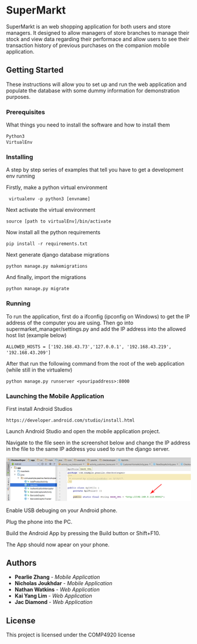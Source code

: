 # SuperMarkt

SuperMarkt is an web shopping application for both users and store managers. It designed to allow managers of store branches to manage their stock and view data regarding their performace and allow users to see their transaction history of previous purchases on the companion mobile application.

## Getting Started

These instructions will allow you to set up and run the web application and populate the database with some dummy information for demonstration purposes.

### Prerequisites

What things you need to install the software and how to install them

```
Python3
VirtualEnv
```

### Installing

A step by step series of examples that tell you have to get a development env running

Firstly, make a python virtual environment

```
 virtualenv -p python3 [envname]
```

Next activate the virtual environment

```
source [path to virtualEnv]/bin/activate
```

Now install all the python requirements

```
pip install -r requirements.txt
```

Next generate django database migrations

```
python manage.py makemigrations
```

And finally, import the migrations

```
python manage.py migrate
```

### Running

To run the application, first do a ifconfig (ipconfig on Windows) to get the IP address of the computer you are using.  Then go into supermarket_manager/settings.py and add the IP address into the allowed host list (example below)

```
ALLOWED_HOSTS = ['192.168.43.73','127.0.0.1', '192.168.43.219', '192.168.43.209']
```

After that run the following command from the root of the web application (while still in the virtualenv) 

```
python manage.py runserver <youripaddress>:8000
```

### Launching the Mobile Application
First install Android Studios
```
https://developer.android.com/studio/install.html
```
Launch Android Studio and open the mobile application project.

Navigate to the file seen in the screenshot below and change the IP address in the file to the same IP address you used to run the django server.

![Scheme](images/screen.jpg)

Enable USB debuging on your Android phone.

Plug the phone into the PC.

Build the Android App by pressing the Build button or Shift+F10.

The App should now apear on your phone.

## Authors
* **Pearlie Zhang** - *Mobile Application*
* **Nicholas Joukhdar** - *Mobile Application*
* **Nathan Watkins** - *Web Application*
* **Kai Yang Lim** - *Web Application*
* **Jac Diamond** - *Web Application*


## License

This project is licensed under the COMP4920 license
